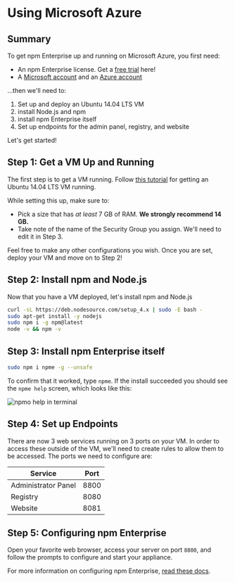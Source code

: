 # Using Microsoft Azure

## Summary

To get npm Enterprise up and running on Microsoft Azure, you first need:

- An npm Enterprise license. Get a [free trial] here!
- A [Microsoft account] and an [Azure account]

...then we'll need to:

1. Set up and deploy an Ubuntu 14.04 LTS VM
2. install Node.js and npm
3. install npm Enterprise itself
4. Set up endpoints for the admin panel, registry, and website

Let's get started!

## Step 1: Get a VM Up and Running

The first step is to get a VM running. Follow [this tutorial] for getting
an Ubuntu 14.04 LTS VM running.

While setting this up, make sure to:

- Pick a size that has *at least* 7 GB of RAM. **We strongly recommend 14 GB.**
- Take note of the name of the Security Group you assign. We'll need to edit it
  in Step 3.

Feel free to make any other configurations you wish. Once you are set, deploy
your VM and move on to Step 2!

## Step 2: Install npm and Node.js

Now that you have a VM deployed, let's install npm and Node.js

```bash
curl -sL https://deb.nodesource.com/setup_4.x | sudo -E bash -
sudo apt-get install -y nodejs
sudo npm i -g npm@latest
node -v && npm -v
```

## Step 3: Install npm Enterprise itself

```bash
sudo npm i npme -g --unsafe
```

To confirm that it worked, type `npme`. If the install succeeded you should see the
`npme help` screen, which looks like this:

  ![npmo help in terminal](/gitbook/images/npmo-help.png)

## Step 4: Set up Endpoints

There are now 3 web services running on 3 ports on your VM. In order to access these
outside of the VM, we'll need to create rules to allow them to be accessed. The ports
we need to configure are:

| Service                   | Port  |
|-------------------------- |------ |
| Administrator Panel       | 8800  |
| Registry                  | 8080  |
| Website                   | 8081  |

## Step 5: Configuring npm Enterprise

Open your favorite web browser, access your server on port `8800`, and follow the prompts to configure and start your appliance.

For more information on configuring npm Enterprise, [read these docs](/up-and-running/customization.html).

[npm user account]: https://www.npmjs.com/signup
[free trial]: https://www.npmjs.com/enterprise#free-trial
[Microsoft account]: https://signup.live.com/signup
[Azure account]: https://azure.microsoft.com/free/
[Microsoft Azure portal]: https://portal.azure.com/
[this tutorial]: https://azure.microsoft.com/en-us/documentation/articles/virtual-machines-linux-tutorial-portal-rm/
[deploy script]: https://github.com/ashleygwilliams/npmo-deploy/blob/master/deploy.sh
